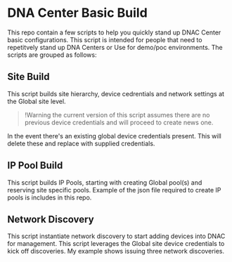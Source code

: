 # DNA Center Basic Build
This repo contain a few scripts to help you quickly stand up DNAC Center basic configurations.
This script is intended for people that need to repetitvely stand up DNA Centers or Use for demo/poc environments.
The scripts are grouped as follows:

## Site Build
This script builds site hierarchy, device cedrentials and network settings at the Global site level.

> !Warning the current version of this script assumes there are no previous device credentials and will proceed to create news one.
>
In the event there's an existing global device credentials present. This will delete these and replace with supplied credentials.

## IP Pool Build
This script builds IP Pools, starting with creating Global pool(s) and reserving site specific pools. Example of the json file required to create IP pools is includes in this repo.

## Network Discovery
This script instantiate network discovery to start adding devices into DNAC for management. This script leverages the Global site device credentials to kick off discoveries. My example shows issuing three network discoveries.


